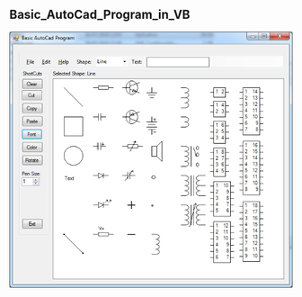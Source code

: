 ## Basic_AutoCad_Program_in_VB

![alt text](https://github.com/pramos2018/Basic_AutoCad_Program_in_VB/blob/master/Basic%20AutoCad%20VB.png)
